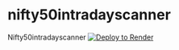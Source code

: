 # nifty50intradayscanner
Nifty50intradayscanner
[![Deploy to Render](https://render.com/images/deploy-to-render-button.svg)](https://render.com/deploy?repo=https://github.com/hansiecan1978-cmyk/nifty-intraday-scanner)
